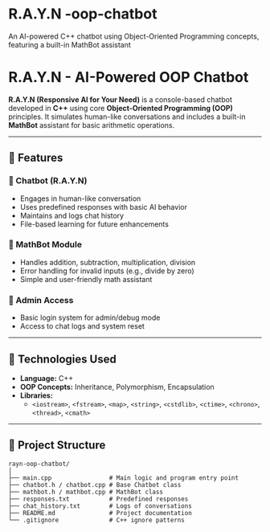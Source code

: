 # R.A.Y.N -oop-chatbot
An AI-powered C++ chatbot using Object-Oriented Programming concepts, featuring a built-in MathBot assistant


# R.A.Y.N - AI-Powered OOP Chatbot

**R.A.Y.N (Responsive AI for Your Need)** is a console-based chatbot developed in **C++** using core **Object-Oriented Programming (OOP)** principles. It simulates human-like conversations and includes a built-in **MathBot** assistant for basic arithmetic operations.

---

## 🧠 Features

### 🔹 Chatbot (R.A.Y.N)
- Engages in human-like conversation
- Uses predefined responses with basic AI behavior
- Maintains and logs chat history
- File-based learning for future enhancements

### 🔹 MathBot Module
- Handles addition, subtraction, multiplication, division
- Error handling for invalid inputs (e.g., divide by zero)
- Simple and user-friendly math assistant

### 🔐 Admin Access
- Basic login system for admin/debug mode
- Access to chat logs and system reset

---

## 🧰 Technologies Used

- **Language:** C++
- **OOP Concepts:** Inheritance, Polymorphism, Encapsulation
- **Libraries:**
  - `<iostream>`, `<fstream>`, `<map>`, `<string>`, `<cstdlib>`, `<ctime>`, `<chrono>`, `<thread>`, `<cmath>`

---

## 📁 Project Structure

```plaintext
rayn-oop-chatbot/
│
├── main.cpp                # Main logic and program entry point
├── chatbot.h / chatbot.cpp # Base Chatbot class
├── mathbot.h / mathbot.cpp # MathBot class
├── responses.txt           # Predefined responses
├── chat_history.txt        # Logs of conversations
├── README.md               # Project documentation
└── .gitignore              # C++ ignore patterns
